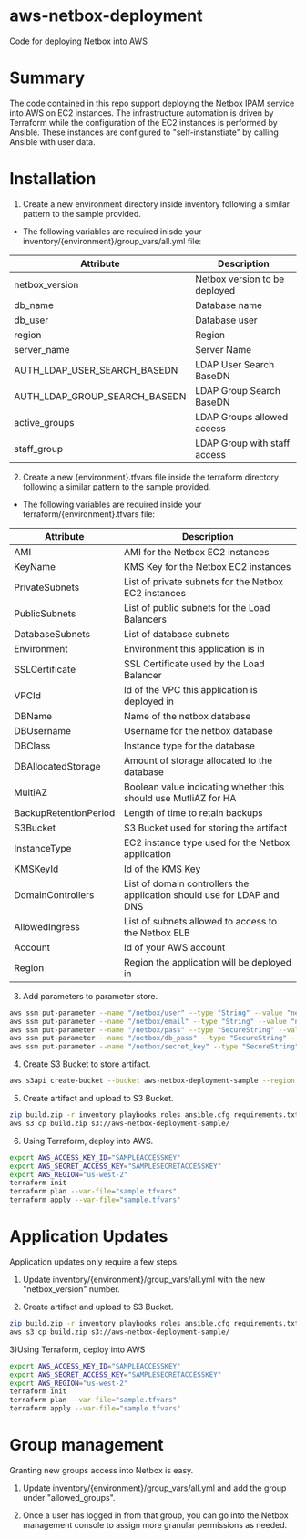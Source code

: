 # aws-netbox-deployment
Code for deploying Netbox into AWS

# Summary
The code contained in this repo support deploying the Netbox IPAM service into AWS on EC2 instances. The infrastructure automation is driven by Terraform while the configuration of the EC2 instances is performed by Ansible. These instances are configured to "self-instanstiate" by calling Ansible with user data.

# Installation

1) Create a new environment directory inside inventory following a similar pattern to the sample provided.
* The following variables are required inisde your inventory/{environment}/group_vars/all.yml file:

| Attribute  | Description |
| ------------- | ------------- |
| netbox_version  | Netbox version to be deployed  |
| db_name  | Database name  |
| db_user  | Database user  |
| region  | Region  |
| server_name  | Server Name  |
| AUTH_LDAP_USER_SEARCH_BASEDN  | LDAP User Search BaseDN  |
| AUTH_LDAP_GROUP_SEARCH_BASEDN  | LDAP Group Search BaseDN  |
| active_groups  | LDAP Groups allowed access |
| staff_group  | LDAP Group with staff access  |

2) Create a new {environment}.tfvars file inside the terraform directory following a similar pattern to the sample provided.
* The following variables are required inside your terraform/{environment}.tfvars file:

| Attribute  | Description |
| ------------- | ------------- |
| AMI  | AMI for the Netbox EC2 instances  |
| KeyName  | KMS Key for the Netbox EC2 instances  |
| PrivateSubnets  | List of private subnets for the Netbox EC2 instances  |
| PublicSubnets  | List of public subnets for the Load Balancers  |
| DatabaseSubnets  | List of database subnets  |
| Environment  | Environment this application is in  |
| SSLCertificate  | SSL Certificate used by the Load Balancer  |
| VPCId  | Id of the VPC this application is deployed in |
| DBName  | Name of the netbox database  |
| DBUsername  | Username for the netbox database  |
| DBClass  | Instance type for the database  |
| DBAllocatedStorage  | Amount of storage allocated to the database  |
| MultiAZ  | Boolean value indicating whether this should use MutliAZ for HA  |
| BackupRetentionPeriod  | Length of time to retain backups  |
| S3Bucket  | S3 Bucket used for storing the artifact  |
| InstanceType  | EC2 instance type used for the Netbox application  |
| KMSKeyId  | Id of the KMS Key  |
| DomainControllers  | List of domain controllers the application should use for LDAP and DNS  |
| AllowedIngress | List of subnets allowed to access to the Netbox ELB |
| Account | Id of your AWS account |
| Region | Region the application will be deployed in |


3) Add parameters to parameter store.
```bash
aws ssm put-parameter --name "/netbox/user" --type "String" --value "netbox-admin"
aws ssm put-parameter --name "/netbox/email" --type "String" --value "netbox-admin@sample.com"
aws ssm put-parameter --name "/netbox/pass" --type "SecureString" --value 'abcde12345'
aws ssm put-parameter --name "/netbox/db_pass" --type "SecureString" --value 'abcde12345'
aws ssm put-parameter --name "/netbox/secret_key" --type "SecureString" --value 'abcdefghijklmnopqrstuvwxyz1234567890'
```

4) Create S3 Bucket to store artifact.
```bash
aws s3api create-bucket --bucket aws-netbox-deployment-sample --region us-west-2
```

5) Create artifact and upload to S3 Bucket.
```bash
zip build.zip -r inventory playbooks roles ansible.cfg requirements.txt
aws s3 cp build.zip s3://aws-netbox-deployment-sample/
```

6) Using Terraform, deploy into AWS.
```bash
export AWS_ACCESS_KEY_ID="SAMPLEACCESSKEY"
export AWS_SECRET_ACCESS_KEY="SAMPLESECRETACCESSKEY"
export AWS_REGION="us-west-2"
terraform init
terraform plan --var-file="sample.tfvars"
terraform apply --var-file="sample.tfvars"
```

# Application Updates
Application updates only require a few steps.

1) Update inventory/{environment}/group_vars/all.yml with the new "netbox_version" number.

2) Create artifact and upload to S3 Bucket.
```bash
zip build.zip -r inventory playbooks roles ansible.cfg requirements.txt
aws s3 cp build.zip s3://aws-netbox-deployment-sample/
```

3)Using Terraform, deploy into AWS
```bash
export AWS_ACCESS_KEY_ID="SAMPLEACCESSKEY"
export AWS_SECRET_ACCESS_KEY="SAMPLESECRETACCESSKEY"
export AWS_REGION="us-west-2"
terraform init
terraform plan --var-file="sample.tfvars"
terraform apply --var-file="sample.tfvars"
```

# Group management
Granting new groups access into Netbox is easy.

1) Update inventory/{environment}/group_vars/all.yml and add the group under "allowed_groups".

2) Once a user has logged in from that group, you can go into the Netbox management console to assign more granular permissions as needed.
